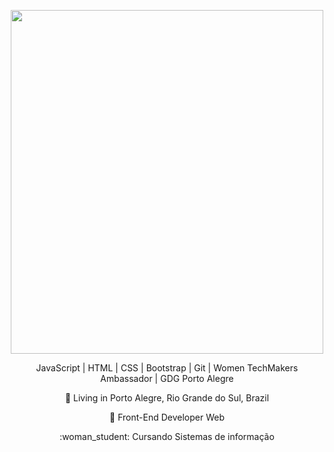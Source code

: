 <p align="center">
  <img src="https://user-images.githubusercontent.com/22152509/88569745-4478a480-d011-11ea-98ff-366adcb6d18b.png" width="500" height="550"/>
</p>
<p align="center">
JavaScript | HTML | CSS | Bootstrap | Git | Women TechMakers Ambassador | GDG Porto Alegre
</p>
<p align="center">
📌    Living in Porto Alegre, Rio Grande do Sul, Brazil
</p>
<p align="center">
💼    Front-End Developer Web
</p>
<p align="center">
:woman_student:	Cursando Sistemas de informação
</p>

</div>

